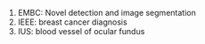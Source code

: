 
1.  EMBC:  Novel detection and image segmentation
2.  IEEE: breast cancer diagnosis
3.  IUS: blood vessel of ocular fundus
